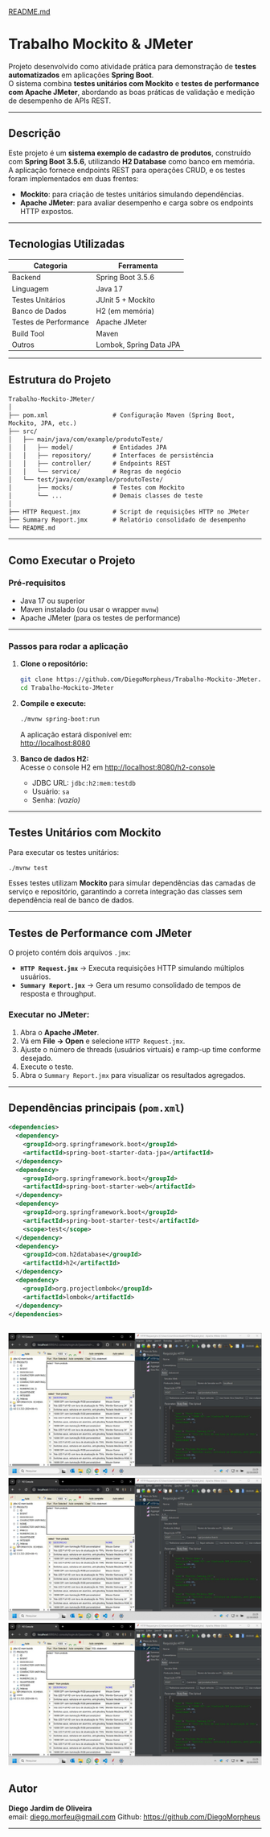 [README.md](https://github.com/user-attachments/files/23040492/README.md)
#  Trabalho Mockito & JMeter

Projeto desenvolvido como atividade prática para demonstração de **testes automatizados** em aplicações **Spring Boot**.  
O sistema combina **testes unitários com Mockito** e **testes de performance com Apache JMeter**, abordando as boas práticas de validação e medição de desempenho de APIs REST.

---

##  Descrição

Este projeto é um **sistema exemplo de cadastro de produtos**, construído com **Spring Boot 3.5.6**, utilizando **H2 Database** como banco em memória.  
A aplicação fornece endpoints REST para operações CRUD, e os testes foram implementados em duas frentes:

- **Mockito**: para criação de testes unitários simulando dependências.  
- **Apache JMeter**: para avaliar desempenho e carga sobre os endpoints HTTP expostos.

---

##  Tecnologias Utilizadas

| Categoria | Ferramenta |
|------------|-------------|
| Backend | Spring Boot 3.5.6 |
| Linguagem | Java 17 |
| Testes Unitários | JUnit 5 + Mockito |
| Banco de Dados | H2 (em memória) |
| Testes de Performance | Apache JMeter |
| Build Tool | Maven |
| Outros | Lombok, Spring Data JPA |

---

##  Estrutura do Projeto

```
Trabalho-Mockito-JMeter/
│
├── pom.xml                  # Configuração Maven (Spring Boot, Mockito, JPA, etc.)
├── src/
│   ├── main/java/com/example/produtoTeste/
│   │   ├── model/           # Entidades JPA
│   │   ├── repository/      # Interfaces de persistência
│   │   ├── controller/      # Endpoints REST
│   │   └── service/         # Regras de negócio
│   └── test/java/com/example/produtoTeste/
│       ├── mocks/           # Testes com Mockito
│       └── ...              # Demais classes de teste
│
├── HTTP Request.jmx         # Script de requisições HTTP no JMeter
├── Summary Report.jmx       # Relatório consolidado de desempenho
└── README.md
```

---

##  Como Executar o Projeto

###  Pré-requisitos

- Java 17 ou superior  
- Maven instalado (ou usar o wrapper `mvnw`)  
- Apache JMeter (para os testes de performance)

---

###  Passos para rodar a aplicação

1. **Clone o repositório:**
   ```bash
   git clone https://github.com/DiegoMorpheus/Trabalho-Mockito-JMeter.git
   cd Trabalho-Mockito-JMeter
   ```

2. **Compile e execute:**
   ```bash
   ./mvnw spring-boot:run
   ```
   A aplicação estará disponível em:  
    [http://localhost:8080](http://localhost:8080)

3. **Banco de dados H2:**  
   Acesse o console H2 em [http://localhost:8080/h2-console](http://localhost:8080/h2-console)  
   - JDBC URL: `jdbc:h2:mem:testdb`  
   - Usuário: `sa`  
   - Senha: *(vazio)*

---

##  Testes Unitários com Mockito

Para executar os testes unitários:

```bash
./mvnw test
```

Esses testes utilizam **Mockito** para simular dependências das camadas de serviço e repositório, garantindo a correta integração das classes sem dependência real de banco de dados.

---

##  Testes de Performance com JMeter

O projeto contém dois arquivos `.jmx`:

- **`HTTP Request.jmx`** → Executa requisições HTTP simulando múltiplos usuários.  
- **`Summary Report.jmx`** → Gera um resumo consolidado de tempos de resposta e throughput.

###  Executar no JMeter:

1. Abra o **Apache JMeter**.  
2. Vá em **File → Open** e selecione `HTTP Request.jmx`.  
3. Ajuste o número de threads (usuários virtuais) e ramp-up time conforme desejado.  
4. Execute o teste.  
5. Abra o `Summary Report.jmx` para visualizar os resultados agregados.  

---

##  Dependências principais (`pom.xml`)

```xml
<dependencies>
  <dependency>
    <groupId>org.springframework.boot</groupId>
    <artifactId>spring-boot-starter-data-jpa</artifactId>
  </dependency>
  <dependency>
    <groupId>org.springframework.boot</groupId>
    <artifactId>spring-boot-starter-web</artifactId>
  </dependency>
  <dependency>
    <groupId>org.springframework.boot</groupId>
    <artifactId>spring-boot-starter-test</artifactId>
    <scope>test</scope>
  </dependency>
  <dependency>
    <groupId>com.h2database</groupId>
    <artifactId>h2</artifactId>
  </dependency>
  <dependency>
    <groupId>org.projectlombok</groupId>
    <artifactId>lombok</artifactId>
  </dependency>
</dependencies>
```
![Apresentando os dados no Banco H2 e o que foi inserido pelo JMeter](src/main/java/com/example/produtoTeste/images/imagem1.jpg)
![Mostrando como o JMeter inseriu os dados e como ficou na tela](src/main/java/com/example/produtoTeste/images/imagem1.jpg)
![Mostrndo que o JMeter enviou um body com 3 dados, 50 inserções, 2 vezes](src/main/java/com/example/produtoTeste/images/imagem1.jpg)
---

##  Autor

**Diego Jardim de Oliveira**  
email: diego.morfeu@gmail.com
Github: https://github.com/DiegoMorpheus

---






